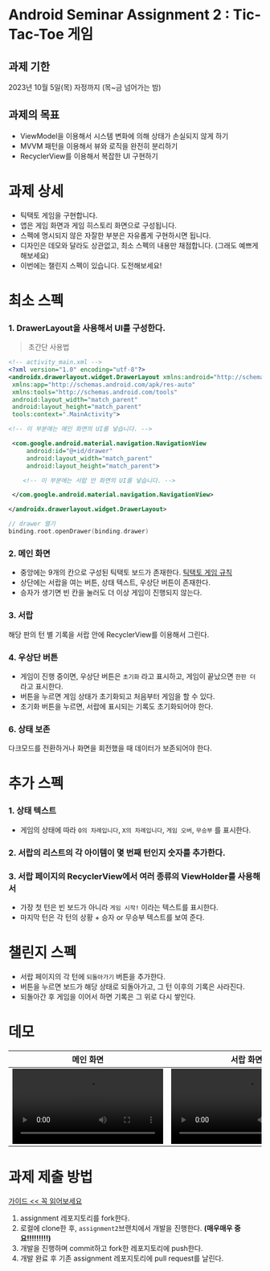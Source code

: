 # Android Seminar Assignment 2 : Tic-Tac-Toe 게임

## 과제 기한
2023년 10월 5일(목) 자정까지  (목~금 넘어가는 밤)

## 과제의 목표
- ViewModel을 이용해서 시스템 변화에 의해 상태가 손실되지 않게 하기
- MVVM 패턴을 이용해서 뷰와 로직을 완전히 분리하기
- RecyclerView를 이용해서 복잡한 UI 구현하기

# 과제 상세
- 틱택토 게임을 구현합니다.
- 앱은 게임 화면과 게임 히스토리 화면으로 구성됩니다.
- 스펙에 명시되지 않은 자잘한 부분은 자유롭게 구현하시면 됩니다.
- 디자인은 데모와 달라도 상관없고, 최소 스펙의 내용만 채점합니다. (그래도 예쁘게 해보세요)
- 이번에는 챌린지 스펙이 있습니다. 도전해보세요!

# 최소 스펙

### 1. DrawerLayout을 사용해서 UI를 구성한다.

   > 초간단 사용법
   ```xml
   <!-- activity_main.xml -->
   <?xml version="1.0" encoding="utf-8"?>
   <androidx.drawerlayout.widget.DrawerLayout xmlns:android="http://schemas.android.com/apk/res/android"
    xmlns:app="http://schemas.android.com/apk/res-auto"
    xmlns:tools="http://schemas.android.com/tools"
    android:layout_width="match_parent"
    android:layout_height="match_parent"
    tools:context=".MainActivity">

   <!-- 이 부분에는 메인 화면의 UI를 넣습니다. -->
   
    <com.google.android.material.navigation.NavigationView
        android:id="@+id/drawer"
        android:layout_width="match_parent"
        android:layout_height="match_parent">

       <!-- 이 부분에는 서랍 안 화면의 UI를 넣습니다. -->

    </com.google.android.material.navigation.NavigationView>

   </androidx.drawerlayout.widget.DrawerLayout>
   ```
   ```kotlin
   // drawer 열기
   binding.root.openDrawer(binding.drawer)
   ```
### 2. 메인 화면
   - 중앙에는 9개의 칸으로 구성된 틱택토 보드가 존재한다. [틱택토 게임 규칙](https://namu.wiki/w/%ED%8B%B1%ED%83%9D%ED%86%A0#toc)
   - 상단에는 서랍을 여는 버튼, 상태 텍스트, 우상단 버튼이 존재한다.
   - 승자가 생기면 빈 칸을 눌러도 더 이상 게임이 진행되지 않는다.

### 3. 서랍
   해당 판의 턴 별 기록을 서랍 안에 RecyclerView를 이용해서 그린다.
   
### 4. 우상단 버튼
   - 게임이 진행 중이면, 우상단 버튼은 `초기화` 라고 표시하고, 게임이 끝났으면 `한판 더`라고 표시한다.
   - 버튼을 누르면 게임 상태가 초기화되고 처음부터 게임을 할 수 있다.
   - 초기화 버튼을 누르면, 서랍에 표시되는 기록도 초기화되어야 한다.

### 6. 상태 보존
  다크모드를 전환하거나 화면을 회전했을 때 데이터가 보존되어야 한다.

# 추가 스펙

### 1. 상태 텍스트
   - 게임의 상태에 따라 `O의 차례입니다`, `X의 차례입니다`, `게임 오버`, `무승부` 를 표시한다.
### 2. 서랍의 리스트의 각 아이템이 몇 번째 턴인지 숫자를 추가한다.
### 3. 서랍 페이지의 RecyclerView에서 여러 종류의 ViewHolder를 사용해서
 - 가장 첫 턴은 빈 보드가 아니라 `게임 시작!` 이라는 텍스트를 표시한다.
 - 마지막 턴은 각 턴의 상황 + 승자 or 무승부 텍스트를 보여 준다.


# 챌린지 스펙
- 서랍 페이지의 각 턴에 `되돌아가기` 버튼을 추가한다.
- 버튼을 누르면 보드가 해당 상태로 되돌아가고, 그 턴 이후의 기록은 사라진다.
- 되돌아간 후 게임을 이어서 하면 기록은 그 위로 다시 쌓인다.

# 데모

| 메인 화면 | 서랍 화면 |
| ----- | ----- |
| <video src="https://github.com/wafflestudio/seminar-2023/assets/88367636/b81cbf11-eefc-470c-83be-58fba51c7144"/> | <video src="https://github.com/wafflestudio/seminar-2023/assets/88367636/bc8e1640-3f80-4d89-804c-40b1017954a0"/> |


# 과제 제출 방법

[가이드 << 꼭 읽어보세요](https://github.com/wafflestudio/seminar-2023-android-assignment/blob/main/assignment-git-guide.md)

1. assignment 레포지토리를 fork한다.
2. 로컬에 clone한 후, `assignment2`브랜치에서 개발을 진행한다. **(매우매우 중요!!!!!!!!!)**
3. 개발을 진행하며 commit하고 fork한 레포지토리에 push한다.
4. 개발 완료 후 기존 assignment 레포지토리에 pull request를 날린다.
